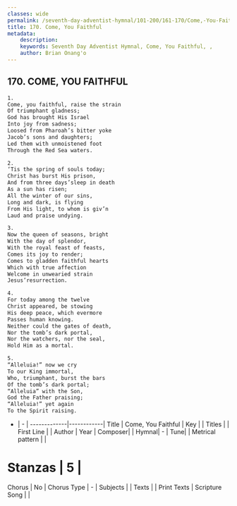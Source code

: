 ```yaml
---
classes: wide
permalink: /seventh-day-adventist-hymnal/101-200/161-170/Come,-You-Faithful/
title: 170. Come, You Faithful
metadata:
    description: 
    keywords: Seventh Day Adventist Hymnal, Come, You Faithful, , 
    author: Brian Onang'o
---
```



## 170. COME, YOU FAITHFUL

```txt
1.
Come, you faithful, raise the strain
Of triumphant gladness;
God has brought His Israel
Into joy from sadness;
Loosed from Pharoah’s bitter yoke
Jacob’s sons and daughters;
Led them with unmoistened foot
Through the Red Sea waters.

2.
‘Tis the spring of souls today;
Christ has burst His prison,
And from three days’sleep in death
As a sun has risen;
All the winter of our sins,
Long and dark, is flying
From His light, to whom is giv’n
Laud and praise undying.

3.
Now the queen of seasons, bright
With the day of splendor,
With the royal feast of feasts,
Comes its joy to render;
Comes to gladden faithful hearts
Which with true affection
Welcome in unwearied strain
Jesus’resurrection.

4.
For today among the twelve
Christ appeared, be stowing
His deep peace, which evermore
Passes human knowing.
Neither could the gates of death,
Nor the tomb’s dark portal,
Nor the watchers, nor the seal,
Hold Him as a mortal.

5.
“Alleluia!” now we cry
To our King immortal,
Who, triumphant, burst the bars
Of the tomb’s dark portal;
“Alleluia” with the Son,
God the Father praising;
“Alleluia!” yet again
To the Spirit raising.
```

- |   -  |
-------------|------------|
Title | Come, You Faithful |
Key |  |
Titles |  |
First Line |  |
Author | 
Year | 
Composer|  |
Hymnal|  - |
Tune|  |
Metrical pattern | |
# Stanzas | 5 |
Chorus | No |
Chorus Type | - |
Subjects |  |
Texts |  |
Print Texts | 
Scripture Song |  |
  
